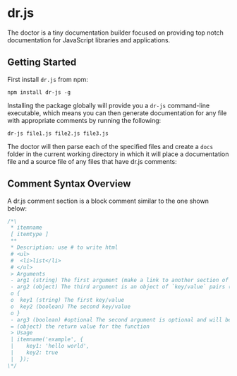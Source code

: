 # dr.js

The doctor is a tiny documentation builder focused on providing top notch documentation for JavaScript libraries and applications.

## Getting Started

First install `dr.js` from npm:

```
npm install dr-js -g
```

Installing the package globally will provide you a `dr-js` command-line executable, which means you can then generate documentation for any file with appropriate comments by running the following:

```
dr-js file1.js file2.js file3.js
```

The doctor will then parse each of the specified files and create a `docs` folder in the current working directory in which it will place a documentation file and a source file of any files that have dr.js comments:

## Comment Syntax Overview

A dr.js comment section is a block comment similar to the one shown below:

```js
/*\
 * itemname
 [ itemtype ]
 **
 * Description: use # to write html
 # <ul>
 #  <li>list</li>
 # </ul>
 > Arguments
 - arg1 (string) The first argument (make a link to another section of the doc: @itemname2)
 - arg2 (object) The third argument is an object of `key/value` pairs (the text key/value will appear between <code></code>)
 o {
 o  key1 (string) The first key/value
 o  key2 (boolean) The second key/value
 o }
 - arg3 (boolean) #optional The second argument is optional and will be display as itemname(arg1, arg2, [arg3])
 = (object) the return value for the function
 > Usage
 | itemname('example', {
 |    key1: 'hello world',
 |    key2: true
 |  });
\*/
```